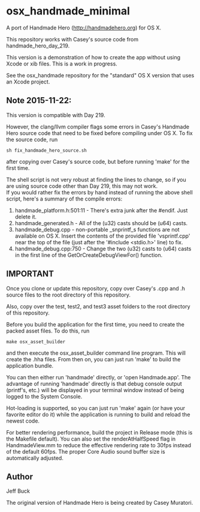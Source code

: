 osx_handmade_minimal
====================

A port of Handmade Hero (http://handmadehero.org) for OS X.

This repository works with Casey's source code from handmade_hero_day_219.

This version is a demonstration of how to create the app without
using Xcode or xib files. This is a work in progress.

See the osx_handmade repository for the "standard" OS X version
that uses an Xcode project.


Note 2015-11-22:
----------------
This version is compatible with Day 219.

However, the clang/llvm compiler flags some errors in Casey's
Handmade Hero source code that need to be fixed before compiling
under OS X. To fix the source code, run

    sh fix_handmade_hero_source.sh

after copying over Casey's source code, but before running 'make'
for the first time.

The shell script is not very robust at finding the lines to change,
so if you are using source code other than Day 219, this may not work.  
If you would rather fix the errors by hand instead of running the above
shell script, here's a summary of the compile errors:

1. handmade_platform.h:501:11 - There's extra junk after the #endif. Just delete it.
2. handmade_generated.h - All of the (u32) casts should be (u64) casts.
3. handmade_debug.cpp - non-portable _snprintf_s functions are not available on OS X. Insert the contents of the provided file 'vsprintf.cpp' near the top of the file (just after the '#include <stdio.h>' line) to fix.
4. handmade_debug.cpp:750 - Change the two (u32) casts to (u64) casts in the first line of the GetOrCreateDebugViewFor() function.


IMPORTANT
---------

Once you clone or update this repository, copy over Casey's .cpp
and .h source files to the root directory of this repository.

Also, copy over the test, test2, and test3 asset folders to the
root directory of this repository.

Before you build the application for the first time, you need to
create the packed asset files. To do this, run

    make osx_asset_builder

and then execute the osx_asset_builder command line program. This will
create the .hha files. From then on, you can just run 'make' 
to build the application bundle.

You can then either run 'handmade' directly, or 'open Handmade.app'.
The advantage of running 'handmade' directly is that debug console output 
(printf's, etc.) will be displayed in your terminal window instead
of being logged to the System Console.

Hot-loading is supported, so you can just run 'make' again (or have your
favorite editor do it) while the application is running to build and
reload the newest code.

For better rendering performance, build the project in Release mode
(this is the Makefile default). You can also set the renderAtHalfSpeed
flag in HandmadeView.mm to reduce the effective rendering rate to 30fps
instead of the default 60fps. The proper Core Audio sound buffer size
is automatically adjusted.


Author
------
Jeff Buck

The original version of Handmade Hero is being created by Casey Muratori.

